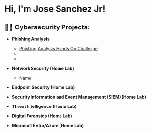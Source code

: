 <h1>Hi, I'm Jose Sanchez Jr!

<h2>👨‍💻 Cybersecurity Projects:</h2>

- <b>Phishing Analysis</b>
  - [Phishing Analysis Hands On Challenge](https://github.com/KaizenJS7/Phishing-Analysis-Hands-On-Challenge)
  - 
  - 
- <b>Network Security (Home Lab)</b>
  - [Name](https://github.com/joshmadakor1/4chan-Image-Analysis-Middleware-C964) 
- <b>Endpoint Security (Home Lab)</b>
 
- <b>Security Information and Event Management (SIEM) (Home Lab) </b>
 
- <b>Threat Intelligence (Home Lab)</b>
 
- <b>Digital Forensics (Home Lab)</b>

- <b>Microsoft Entra/Azure (Home Lab)</b>




[instagram]: https://www.instagram.com/thekingjs7/
[linkedin]: https://linkedin.com/in/cloudjs7

<!--
**KaizenJS7/Kaizen-Profile** is a ✨ _special_ ✨ repository because its `README.md` (this file) appears on your GitHub profile.

Here are some ideas to get you started:

- 🔭 I’m currently working on ...
- 🌱 I’m currently learning ...
- 👯 I’m looking to collaborate on ...
- 🤔 I’m looking for help with ...
- 💬 Ask me about ...
- 📫 How to reach me: ...
- 😄 Pronouns: ...
- ⚡ Fun fact: ...
-->
